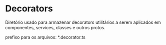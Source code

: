 # Decorators

Diretório usado para armazenar decorators utilitários a serem aplicados em
componentes, services, classes e outros protos.

prefixo para os arquivos: *.decorator.ts

